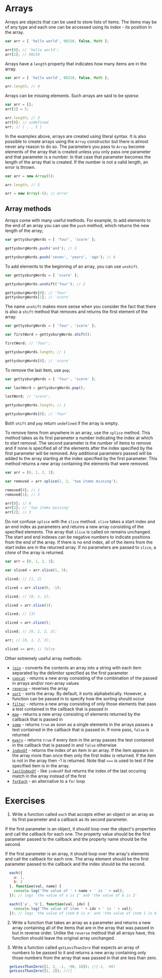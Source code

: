 # Arrays

Arrays are objects that can be used to store lists of items. The items may be of any type and each one can be accessed using its _index_ - its position in the array.

```js
var arr = [ 'hello world', 90210, false, Math ];

arr[0]; // 'hello world';
arr[1]; // 90210
```

Arrays have a `length` property that indicates how many items are in the array.

```js
var arr = [ 'hello world', 90210, false, Math ];

arr.length; // 4
```

Arrays can be missing elements. Such arrays are said to be _sparse_.

```js
var arr = [];
arr[2] = 5;

arr.length; // 3
arr[0]; // undefined
arr; // [ , , 5 ]
```

In the examples above, arrays are created using literal syntax. It is also possible to create arrays using the `Array` constructor but there is almost never any reason to do so. The parameters you pass to `Array` become elements of the array that is created unless you only pass one parameter and that parameter is a number. In that case that parameter becomes the length of the array that is created. If the number is not a valid length, an error is thrown.

```js
var arr = new Array(5);

arr.length; // 5

arr = new Array(-5); // error
```

## Array methods

Arrays come with many useful methods. For example, to add elements to the end of an array you can use the `push` method, which returns the new length of the array;

```js
var gettysburgWords = [ 'four', 'score' ];

gettysburgWords.push('and'); // 3

gettysburgWords.push('seven', 'years', 'ago'); // 6
```

To add elements to the beginning of an array, you can use `unshift`.

```js
var gettysburgWords = [ 'score' ];

gettysburgWords.unshift('four'); // 2

gettysburgWords[0]; // 'four'
gettysburgWords[1]; // 'score'
```

The name `unshift` makes more sense when you consider the fact that there is also a `shift` method that removes and returns the first element of the array.

```js
var gettysburgWords = [ 'four', 'score' ];

var firstWord = gettysburgWords.shift();

firstWord; // 'four';

gettysburgWords.length; // 1

gettysburgWords[0]; // 'score'
```

To remove the last item, use `pop`;

```js
var gettysburgWords = [ 'four', 'score' ];

var lastWord = gettysburgWords.pop();

lastWord; // 'score';

gettysburgWords.length; // 1

gettysburgWords[0]; // 'four'
```

Both `shift` and `pop` return `undefined` if the array is empty.

To remove items from anywhere in an array, use the `splice` method. This method takes as its first parameter a number indicating the index at which to start removal. The second parameter is the number of items to remove and if none is specified all of the elements after the index specified by the first parameter will be removed. Any additional parameters passed will be added to the array starting at the index specified by the first parameter. This method returns a new array containing the elements that were removed.

```js
var arr = [0, 1, 2, 3];

var removed = arr.splice(1, 2, 'two items missing');

removed[0]; // 1
removed[1]; // 2

arr[0]; // 0
arr[1]; // 'two items missing'
arr[2]; // 3
```

Do not confuse `splice` with the `slice` method. `slice` takes a start index and an end index as parameters and returns a new array consisting of the specified elements. The array that `slice` is called on remains unchanged. The start and end indexes can be negative numbers to indicate positions from the end of the array. If there is no end index, all of the items from the start index are in the returned array. If no parameters are passed to `slice`, a _clone_ of the array is returned.

```js
var arr = [0, 1, 2, 3];

var sliced = arr.slice(1, 3);

sliced; // [1, 2]

sliced = arr.slice(0, -1);

sliced; // [0, 1, 2];

sliced = arr.slice(3);

sliced; // [3]

sliced = arr.slice();

sliced; // [0, 1, 2, 3];

arr; // [0, 1, 2, 3];

sliced == arr; // false
```

Other extremely useful array methods:
* <a href="https://developer.mozilla.org/en-US/docs/Web/JavaScript/Reference/Global_Objects/Array/join">`join`</a> - converts the contents an array into a string with each item separated by the delimitor specified as the first parameter
* <a href="https://developer.mozilla.org/en-US/docs/Web/JavaScript/Reference/Global_Objects/Array/concat">`concat`</a> - returns a new array consisting of the combination of the passed in arrays and/or non-array values
* <a href="https://developer.mozilla.org/en-US/docs/Web/JavaScript/Reference/Global_Objects/Array/reverse">`reverse`</a> - reverses the array
* <a href="https://developer.mozilla.org/en-US/docs/Web/JavaScript/Reference/Global_Objects/Array/sort">`sort`</a> - sorts the array. By default, it sorts alphabetically. However, a function can be passed in to specify how the sorting should occur
* <a href="https://developer.mozilla.org/en-US/docs/Web/JavaScript/Reference/Global_Objects/Array/filter">`filter`</a> - returns a new array consisting of only those elements that pass a test contained in the callback that is passed in
* <a href="https://developer.mozilla.org/en-US/docs/Web/JavaScript/Reference/Global_Objects/Array/map">`map`</a> - returns a new array consisting of elements returned by the callback that is passed in
* <a href="https://developer.mozilla.org/en-US/docs/Web/JavaScript/Reference/Global_Objects/Array/some">`some`</a> - returns `true` as soon as a single elements in the arrays passes a test contained in the callback that is passed in. If none pass, `false` is returned
* <a href="https://developer.mozilla.org/en-US/docs/Web/JavaScript/Reference/Global_Objects/Array/every">`every`</a> - returns `true` if every item in the array passes the test contained in the callback that is passed in and `false` otherwise
* <a href="https://developer.mozilla.org/en-US/docs/Web/JavaScript/Reference/Global_Objects/Array/indexOf">`indexOf`</a> - returns the index of an item in an array. If the item appears in the array more than once then only the first index is returned. If the item is not in the array then -1 is returned. Note that `===` is used to test if the specified item is in the array.
* <a href="https://developer.mozilla.org/en-US/docs/Web/JavaScript/Reference/Global_Objects/Array/lastIndexOf">`lastIndexOf`</a> - like `indexOf` but returns the index of the last occuring match in the array instead of the first
* <a href="https://developer.mozilla.org/en-US/docs/Web/JavaScript/Reference/Global_Objects/Array/forEach">`forEach`</a> - an alternative to a `for` loop

# Exercises

1. Write a function called `each` that accepts either an object or an array as its first parameter and a callback as its second parameter.

  If the first parameter is an object, it should loop over the object's properties and call the callback for each one. The property value should be the first parameter passed to the callback and the property name should be the second.

  If the first parameter is an array, it should loop over the array's elements and call the callback for each one. The array element should be the first parameter passed to the callback and the index should be the second.

```js
  each({
    a: 1,
    b: 2
  }, function(val, name) {
    console.log('The value of ' + name + ' is ' + val);
  }); // logs 'the value of a is 1' and 'the value of b is 2'

  each(['a', 'b'], function(val, idx) {
    console.log('The value of item ' + idx + ' is ' + val);
  }); // logs 'the value of item 0 is a' and 'the value of item 1 is b'
```

2. Write a function that takes an array as a parameter and returns a new array containing all of the items that are in the array that was passed in but in reverse order. Unlike the `reverse` method that all arrays have, this function should leave the original array unchanged.

3. Write a function called `getLessThanZero` that expects an array of numbers to be passed to it and returns a new array containing only those numbers from the array that was passed in that are less than zero.
```js
  getLessThanZero([1, 2, -1, -90, 10]); //[-1, -90]
  getLessThanZero([1, 2]); //[]
```
